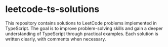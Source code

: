 # leetcode-ts-solutions
This repository contains solutions to LeetCode problems implemented in TypeScript.
The goal is to improve problem-solving skills and gain a deeper understanding of TypeScript through practical examples.
Each solution is written clearly, with comments when necessary.

